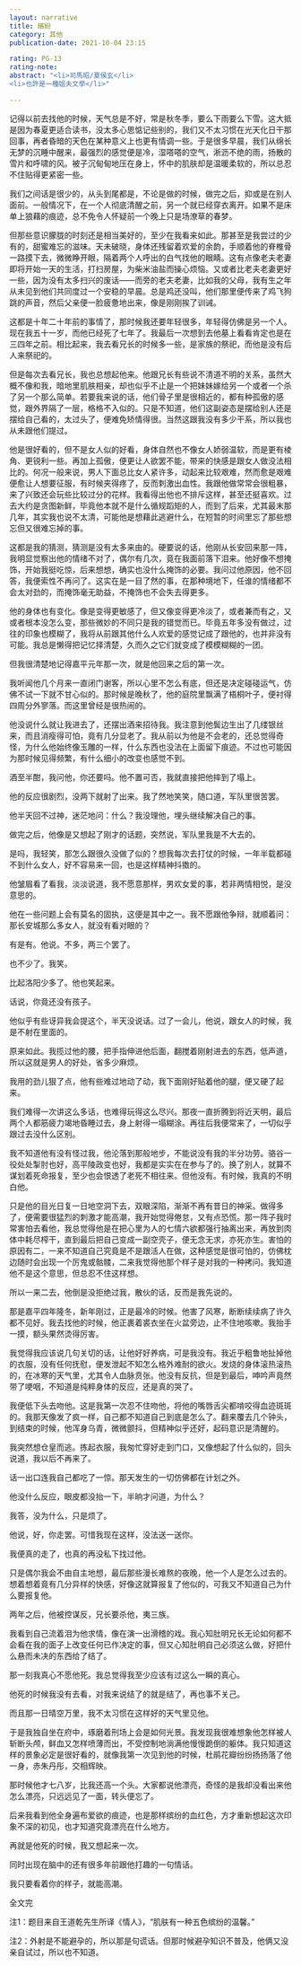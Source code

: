 ```yaml
---
layout: narrative
title: 繽紛
category: 其他
publication-date: 2021-10-04 23:15

rating: PG-13
rating-note:
abstract: "<li>司馬昭/夏侯玄</li>
<li>也許是一種姐夫文學</li>"

---
```


记得以前去找他的时候，天气总是不好，常是秋冬季，要么下雨要么下雪。这大抵是因为春夏更适合读书，没太多心思惦记些别的，我们又不太习惯在光天化日干那回事，再者昏暗的天色在某种意义上也更有情调一些。于是很多早晨，我们从绵长无梦的沉睡中醒来，最强烈的感觉便是冷，湿嗒嗒的空气，淅沥不绝的雨，扬散的雪片和呼啸的风。被子沉甸甸地压在身上，怀中的肌肤却是温暖柔软的，所以总忍不住贴得更紧密一些。

我们之间话是很少的，从头到尾都是，不论是做的时候，做完之后，抑或是在别人面前。一般情况下，在一个人彻底清醒之前，另一个就已经穿衣离开。如果不是床单上狼藉的痕迹，总不免令人怀疑前一个晚上只是场潦草的春梦。

但那些意识朦胧的时刻还是相当美好的，至少在我看来如此。那甚至是我尝过的少有的，甜蜜难忘的滋味。天未破晓，身体还残留着欢爱的余韵，手顺着他的脊椎骨一路摸下去，微微睁开眼，隔着两个人呼出的白气找他的眼睛。这有点像老夫老妻即将开始一天的生活，打扫房屋，为柴米油盐而操心烦恼。又或者比老夫老妻更好一些，因为没有太多扫兴的废话——而旁的老夫老妻，比如我的父母，我有生之年从未见到他们共同度过一个安稳的早晨。总是鸡还没叫，他们那里便传来了鸡飞狗跳的声音，然后父亲便一脸疲惫地出来，像是刚刚挨了训诫。

这都是十年二十年前的事情了，那时候我还要年轻很多，年轻得仿佛是另一个人。现在我五十一岁，而他已经死了七年了。我最后一次想到去他墓上看看肯定也是在三四年之前。相比起来，我去看兄长的时候多一些，是家族的祭祀，而他是没有后人来祭祀的。

但是每次去看兄长，我也总想起他来。他跟兄长有些说不清道不明的关系，虽然大概不像和我，暗地里肌肤相亲，却也似乎不止是一个把妹妹嫁给另一个或者一个杀了另一个那么简单。若要我来说的话，他们骨子里是很相近的，都有种孤傲的感觉，跟外界隔了一层，格格不入似的。只是不知道，他们这副姿态是摆给别人还是摆给自己看的，太过头了，便难免矫情得很。当然这跟我没有多少干系，所以我也从未跟他们提过。

他是很好看的，但不是女人似的好看，身体自然也不像女人娇弱温软，而是更有棱角、更锐利一些。再加上孤傲，便更让人欲罢不能，带来的快感是跟女人做没法相比的。何况一般来说，男人下面总比女人紧许多，动起来比较艰难，然而愈是艰难便愈让人想要征服，有时候夹得疼了，反而刺激出血性。我跟他做常常会很粗暴，来了兴致还会玩些比较过分的花样。我看得出他也不排斥这样，甚至还挺喜欢。过去大约是贪图新鲜，毕竟他本就不是什么循规蹈矩的人，而到了后来，尤其最末那几年，其实我也说不太清，可能他是想藉此逃避什么，在短暂的时间里忘了那些想忘但又很难忘掉的事。

这都是我的猜测，猜测是没有太多来由的。硬要说的话，他刚从长安回来那一阵，我明显觉察出他的情绪不对了，偶尔有几次，竟在我面前落下泪来。他好像不想掩饰，开始我挺吃惊，后来想想，确实也没什么掩饰的必要。我问过他原因，他不回答，我便索性不再问了。这实在是一目了然的事，在那种境地下，任谁的情绪都不会太对劲的，而掩饰毫无助益，不掩饰也不会失去得更多。

他的身体也有变化。像是变得更敏感了，但又像变得更冷淡了，或者兼而有之，又或者根本没怎么变，那些微妙的不同只是我的错觉而已。毕竟五年多没有做过，过往的印象也模糊了，我将从前跟其他什么人欢爱的感觉记成了跟他的，也并非没有可能。我总是懒得把记忆择清楚，久而久之它们就变成了模模糊糊的一团。

但我很清楚地记得嘉平元年那一次，就是他回来之后的第一次。

我听闻他几个月来一直闭门谢客，所以心里不怎么有底，但还是决定碰碰运气，仿佛不试一下就不甘心似的。那时候是晚秋了，他的庭院里飘满了梧桐叶子，便衬得四周分外寥落。而这里曾经是很热闹的。

他没说什么就让我进去了，还摆出酒来招待我。我注意到他鬓边生出了几缕银丝来，而且消瘦得可怕，竟有几分显老了。我从前以为他是不会老的，还总觉得奇怪，为什么他始终像玉雕的一样，什么东西也没法在上面留下痕迹。不过也可能因为那时候见得频繁，有什么细小的改变也感觉不到。

酒至半酣，我问他，你还要吗。他不置可否，我就直接把他摔到了塌上。

他的反应很剧烈，没两下就射了出来。我了然地笑笑，随口道，军队里很苦罢。

他半天回不过神，迷茫地问：什么？我没理他，埋头继续解决自己的事。

做完之后，他像是又想起了刚才的话题，突然说，军队里我是不大去的。

是吗，我轻笑，那怎么跟很久没做了似的？想我每次去打仗的时候，一年半载都碰不到什么女人，好不容易来一回，也是这样精神抖擞的。

他皱眉看了看我，淡淡说道，我不愿意那样，男欢女爱的事，若非两情相悦，是没意思的。

他在一些问题上会有莫名的固执，这便是其中之一。我不愿跟他争辩，就顺着问：那长安城那么多女人，就没有看对眼的？

有是有。他说。不多，两三个罢了。

也不少了。我笑。

比起洛阳少多了。他也笑起来。

话说，你竟还没有孩子。

他似乎有些讶异我会提这个，半天没说话。过了一会儿，他说，跟女人的时候，我是不射在里面的。

原来如此。我揽过他的腰，把手指伸进他后面，翻搅着刚射进去的东西，低声道，所以这就是男人的好处，省多少麻烦。

我用的劲儿狠了点，他有些难过地动了动，我下面刚好贴着他的腿，便又硬了起来。

我们难得一次讲这么多话，也难得玩得这么尽兴。那夜一直折腾到将近天明，最后两个人都筋疲力竭地昏睡过去，身上射得一塌糊涂。再往后我便常来了，一切似乎跟过去没什么区别。

我不知道他有没有怪过我，他沦落到那般地步，不能说没有我的半分功劳。骆谷一役处处掣肘也好，高平陵政变也好，我都是实实在在参与了的。换了别人，就算不谋划着死命报复，至少也会恨透了老死不相往来。但他没有。有时候，我真的不明白他。

只是他的目光日复一日地空洞下去，双眼深陷，渐渐不再有昔日的神采。做得多了，便需要很猛烈的刺激才能高潮，我开始觉得倦怠，又有点恐慌。那一阵子我时常害怕去看他，我总觉得他是在把心里为人的七情六欲都强行抽离出来，再放到肉体中耗尽榨干，直到最后把自己变成一副空壳子，便无念无求，亦死亦生。害怕的原因有二，一来不知道自己究竟是不是跟活人在做，这种感觉是很可怕的，仿佛枕边随时会出现一个厉鬼或骷髅，二来我觉得他那个样子是对我的一种拷问。我知道他不是这个意思，但总忍不住这样想。

所以一来二去，他倒是没拒绝过我，散伙的话，反而是我先说的。

那是嘉平四年隆冬，新年刚过，正是最冷的时候。他害了风寒，断断续续病了许久都不见好。我去找他的时候，他正裹着裘衣坐在火盆旁边，止不住地咳嗽。我抬手一摸，额头果然烫得厉害。

我觉得我应该说几句关切的话，让他好好养病，可是我没有。我近乎粗鲁地扯掉他的衣服，没有任何抚慰，便发泄起不知怎么格外难耐的欲火。发烧的身体滚热滚热的，在冰寒的天气里，尤其令人血脉贲张。他没有反抗，但是到最后，呻吟声竟然带了哽咽，不知道是纯粹身体的反应，还是真的哭了。

我便低下头去吻他。这是我第一次忍不住吻他，将他的嘴唇舌尖都啃咬得血迹斑斑的。我那天像发了疯一样，自己都不知道自己到底是怎么了。翻来覆去几个钟头，到结束的时候，他浑身乌青，微微颤抖，但精神似乎还好，起码意识是清醒的。

我突然想仓皇而逃。拣起衣服，我匆忙穿好走到门口，又像想起了什么似的，回头说道，我以后不再来了。

话一出口连我自己都吃了一惊。那天发生的一切仿佛都在计划之外。

他没什么反应，眼皮都没抬一下，半晌才问道，为什么？

我答，没为什么，只是烦了。

他说，好，你走罢。可惜我现在这样，没法送一送你。

我便真的走了，也真的再没私下找过他。

只是偶尔我会不由自主地想，最后那些漫长难熬的夜晚，他一个人是怎么过去的。想着想着竟有几分异样的快感，好像这就算报复了他似的，可我又不知道自己为什么要报复他。

两年之后，他被控谋反，兄长要杀他，夷三族。

我看到自己流着泪为他求情，像在演一出滑稽的戏。我心知肚明兄长无论如何都不会看在我的面子上改变任何已作决定的事，但又心知肚明自己必须这么做，好把什么悬而未决的东西给了结了。

那一刻我真心不愿他死。我总觉得我至少应该有过这么一瞬的真心。

他死的时候我没有去看，对我来说结了的就是结了，再也事不关己。

而且那一日晴空万里，我不太习惯在这样好的天气里见他。

于是我独自坐在府中，琢磨着刑场上会是如何光景。我发现我很难想象他怎样被人斩断头颅，鲜血又怎样喷薄而出，不受控制地淌满他慢慢跪倒的躯体。我只知道这样的景象必定是很好看的，就像我第一次见到他的时候，杜鹃花瓣纷纷扬扬落了他一身，赤朱丹彤，交相辉映。

那时候他才七八岁，比我还高一个头。大家都说他漂亮，奇怪的是我却没看出来他怎么漂亮，只远远见了一面，转头便忘了。

后来我看到他全身遍布爱欲的痕迹，也是那样缤纷的血红色，方才重新想起这次印象不深的初见，也才知道究竟漂亮在什么地方。

再就是他死的时候，我又想起来一次。

同时出现在脑中的还有很多年前跟他打趣的一句情话。

我只要看着你的样子，就能高潮。



全文完



注1：题目来自王道乾先生所译《情人》，“肌肤有一种五色缤纷的温馨。”

注2：外射是不能避孕的，所以那是句谎话。但那时候避孕知识不普及，他俩又没亲自试过，所以也不知道。
